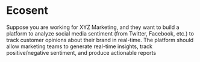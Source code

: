 # Ecosent
Suppose you are working for XYZ Marketing, and they want to build a platform to  analyze social media sentiment (from Twitter, Facebook, etc.) to track customer  opinions about their brand in real-time. The platform should allow marketing teams to  generate real-time insights, track positive/negative sentiment, and produce  actionable reports
